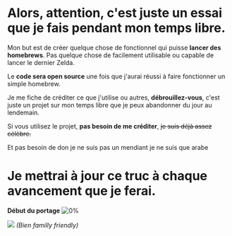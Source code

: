 
# **Alors, attention, c'est juste un essai que je fais pendant mon temps libre.**


Mon but est de créer quelque chose de fonctionnel qui puisse **lancer des homebrews**. 
Pas quelque chose de facilement utilisable ou capable de lancer le dernier Zelda. 

Le **code sera open source** une fois que j'aurai réussi à faire fonctionner un simple homebrew. 

Je me fiche de créditer ce que j'utilise ou autres, **débrouillez-vous**, c'est juste un projet sur mon temps libre que je peux abandonner du jour au lendemain. 

Si vous utilisez le projet, **pas besoin de me créditer**, ~~je suis déjà assez célèbre.~~ 

Et pas besoin de don je ne suis pas un mendiant je ne suis que arabe 

# **Je mettrai à jour ce truc à chaque avancement que je ferai.**

**Début du portage** ![0%](https://progress-bar.dev/0?width=190)





[![](https://dcbadge.vercel.app/api/server/Vp7FFyUCVQ)](https://discord.gg/Vp7FFyUCVQ) *(Bien familly friendly)*
